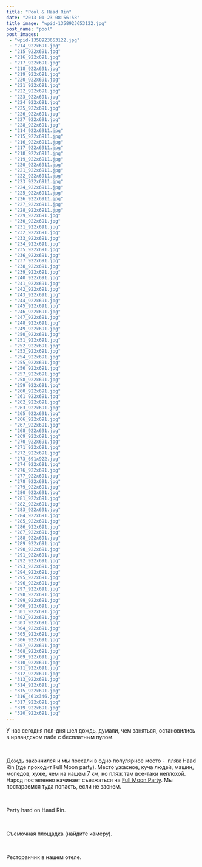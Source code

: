 ```yaml
---
title: "Pool & Haad Rin"
date: "2013-01-23 08:56:58"
title_image: "wpid-1358923653122.jpg"
post_name: "pool"
post_images: 
 - "wpid-1358923653122.jpg"
 - "214_922x691.jpg"
 - "215_922x691.jpg"
 - "216_922x691.jpg"
 - "217_922x691.jpg"
 - "218_922x691.jpg"
 - "219_922x691.jpg"
 - "220_922x691.jpg"
 - "221_922x691.jpg"
 - "222_922x691.jpg"
 - "223_922x691.jpg"
 - "224_922x691.jpg"
 - "225_922x691.jpg"
 - "226_922x691.jpg"
 - "227_922x691.jpg"
 - "228_922x691.jpg"
 - "214_922x6911.jpg"
 - "215_922x6911.jpg"
 - "216_922x6911.jpg"
 - "217_922x6911.jpg"
 - "218_922x6911.jpg"
 - "219_922x6911.jpg"
 - "220_922x6911.jpg"
 - "221_922x6911.jpg"
 - "222_922x6911.jpg"
 - "223_922x6911.jpg"
 - "224_922x6911.jpg"
 - "225_922x6911.jpg"
 - "226_922x6911.jpg"
 - "227_922x6911.jpg"
 - "228_922x6911.jpg"
 - "229_922x691.jpg"
 - "230_922x691.jpg"
 - "231_922x691.jpg"
 - "232_922x691.jpg"
 - "233_922x691.jpg"
 - "234_922x691.jpg"
 - "235_922x691.jpg"
 - "236_922x691.jpg"
 - "237_922x691.jpg"
 - "238_922x691.jpg"
 - "239_922x691.jpg"
 - "240_922x691.jpg"
 - "241_922x691.jpg"
 - "242_922x691.jpg"
 - "243_922x691.jpg"
 - "244_922x691.jpg"
 - "245_922x691.jpg"
 - "246_922x691.jpg"
 - "247_922x691.jpg"
 - "248_922x691.jpg"
 - "249_922x691.jpg"
 - "250_922x691.jpg"
 - "251_922x691.jpg"
 - "252_922x691.jpg"
 - "253_922x691.jpg"
 - "254_922x691.jpg"
 - "255_922x691.jpg"
 - "256_922x691.jpg"
 - "257_922x691.jpg"
 - "258_922x691.jpg"
 - "259_922x691.jpg"
 - "260_922x691.jpg"
 - "261_922x691.jpg"
 - "262_922x691.jpg"
 - "263_922x691.jpg"
 - "265_922x691.jpg"
 - "266_922x691.jpg"
 - "267_922x691.jpg"
 - "268_922x691.jpg"
 - "269_922x691.jpg"
 - "270_922x691.jpg"
 - "271_922x691.jpg"
 - "272_922x691.jpg"
 - "273_691x922.jpg"
 - "274_922x691.jpg"
 - "276_922x691.jpg"
 - "277_922x691.jpg"
 - "278_922x691.jpg"
 - "279_922x691.jpg"
 - "280_922x691.jpg"
 - "281_922x691.jpg"
 - "282_922x691.jpg"
 - "283_922x691.jpg"
 - "284_922x691.jpg"
 - "285_922x691.jpg"
 - "286_922x691.jpg"
 - "287_922x691.jpg"
 - "288_922x691.jpg"
 - "289_922x691.jpg"
 - "290_922x691.jpg"
 - "291_922x691.jpg"
 - "292_922x691.jpg"
 - "293_922x691.jpg"
 - "294_922x691.jpg"
 - "295_922x691.jpg"
 - "296_922x691.jpg"
 - "297_922x691.jpg"
 - "298_922x691.jpg"
 - "299_922x691.jpg"
 - "300_922x691.jpg"
 - "301_922x691.jpg"
 - "302_922x691.jpg"
 - "303_922x691.jpg"
 - "304_922x691.jpg"
 - "305_922x691.jpg"
 - "306_922x691.jpg"
 - "307_922x691.jpg"
 - "308_922x691.jpg"
 - "309_922x691.jpg"
 - "310_922x691.jpg"
 - "311_922x691.jpg"
 - "312_922x691.jpg"
 - "313_922x691.jpg"
 - "314_922x691.jpg"
 - "315_922x691.jpg"
 - "316_461x346.jpg"
 - "317_922x691.jpg"
 - "319_922x691.jpg"
 - "320_922x691.jpg"
---
```


У нас сегодня пол-дня шел дождь, думали, чем заняться, остановились в ирландском пабе с бесплатным пулом.



&nbsp;

Дождь закончился и мы поехали в одно популярное место -  пляж Haad Rin (где проходит Full Moon party). Место ужасное, куча людей, машин, мопедов, хуже, чем на нашем 7 км, но пляж там все-таки неплохой. Народ постепенно начинает съезжаться на <a href="http://fullmoonparty-thailand.com/" target="_blank">Full Moon Party</a>. Мы постараемся туда попасть, если не заснем.





&nbsp;



Party hard on Haad Rin.



&nbsp;

Съемочная площадка (найдите камеру).



&nbsp;

Ресторанчик в нашем отеле.
